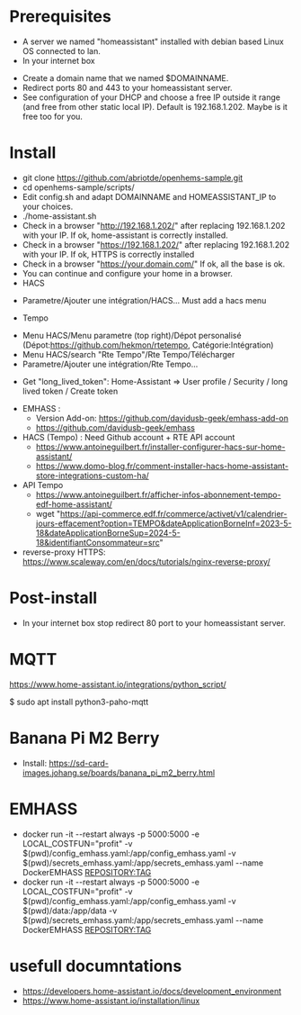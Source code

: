 # Prerequisites

* A server we named "homeassistant" installed with debian based Linux OS connected to lan.
* In your internet box
 - Create a domain name that we named $DOMAINNAME.
 - Redirect ports 80 and 443 to your homeassistant server.
 - See configuration of your DHCP and choose a free IP outside it range (and free from other static local IP). Default is 192.168.1.202. Maybe is it free too for you.

# Install

* git clone https://github.com/abriotde/openhems-sample.git
* cd openhems-sample/scripts/
* Edit config.sh and adapt DOMAINNAME and HOMEASSISTANT_IP to your choices.
* ./home-assistant.sh
* Check in a browser "http://192.168.1.202/" after replacing 192.168.1.202 with your IP. If ok, home-assistant is correctly installed.
* Check in a browser "https://192.168.1.202/" after replacing 192.168.1.202 with your IP. If ok, HTTPS is correctly installed
* Check in a browser "https://your.domain.com/" If ok, all the base is ok.
* You can continue and configure your home in a browser.
* HACS
 - Parametre/Ajouter une intégration/HACS... Must add a hacs menu
* Tempo
 - Menu HACS/Menu parametre (top right)/Dépot personalisé (Dépot:https://github.com/hekmon/rtetempo, Catégorie:Intégration)
 - Menu HACS/search "Rte Tempo"/Rte Tempo/Télécharger
 - Parametre/Ajouter une intégration/Rte Tempo...
 
* Get "long_lived_token": Home-Assistant => User profile / Security / long lived token / Create token

- EMHASS :
	- Version Add-on: https://github.com/davidusb-geek/emhass-add-on
	- https://github.com/davidusb-geek/emhass
- HACS (Tempo) : Need Github account + RTE API account
	- https://www.antoineguilbert.fr/installer-configurer-hacs-sur-home-assistant/
	- https://www.domo-blog.fr/comment-installer-hacs-home-assistant-store-integrations-custom-ha/
- API Tempo
	- https://www.antoineguilbert.fr/afficher-infos-abonnement-tempo-edf-home-assistant/
	- wget "https://api-commerce.edf.fr/commerce/activet/v1/calendrier-jours-effacement?option=TEMPO&dateApplicationBorneInf=2023-5-18&dateApplicationBorneSup=2024-5-18&identifiantConsommateur=src"
- reverse-proxy HTTPS: https://www.scaleway.com/en/docs/tutorials/nginx-reverse-proxy/

# Post-install

* In your internet box stop redirect 80 port to your homeassistant server.

# MQTT

https://www.home-assistant.io/integrations/python_script/

$ sudo apt install python3-paho-mqtt

# Banana Pi M2 Berry
- Install: https://sd-card-images.johang.se/boards/banana_pi_m2_berry.html

# EMHASS
- docker run -it --restart always -p 5000:5000 -e LOCAL_COSTFUN="profit" -v $(pwd)/config_emhass.yaml:/app/config_emhass.yaml -v $(pwd)/secrets_emhass.yaml:/app/secrets_emhass.yaml --name DockerEMHASS <REPOSITORY:TAG>
- docker run -it --restart always -p 5000:5000 -e LOCAL_COSTFUN="profit" -v $(pwd)/config_emhass.yaml:/app/config_emhass.yaml -v $(pwd)/data:/app/data  -v $(pwd)/secrets_emhass.yaml:/app/secrets_emhass.yaml --name DockerEMHASS <REPOSITORY:TAG>

# usefull documntations

- https://developers.home-assistant.io/docs/development_environment
- https://www.home-assistant.io/installation/linux


